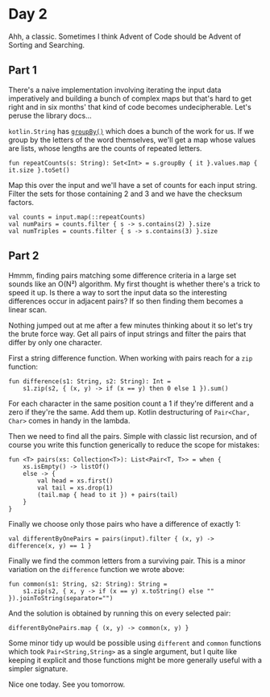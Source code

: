 # Day 2
Ahh, a classic. Sometimes I think Advent of Code should be Advent of Sorting and Searching.

## Part 1
There's a naive implementation involving iterating the input data imperatively and building
a bunch of complex maps but that's hard to get right and in six months' that kind of code
becomes undecipherable. Let's peruse the library docs...

`kotlin.String` has [`groupBy()`](https://kotlinlang.org/api/latest/jvm/stdlib/kotlin.text/group-by.html)
which does a bunch of the work for us. If we group by the letters of the word themselves, we'll
get a map whose values are lists, whose lengths are the counts of repeated letters.

```
fun repeatCounts(s: String): Set<Int> = s.groupBy { it }.values.map { it.size }.toSet()
```

Map this over the input and we'll have a set of counts for each input string. Filter the
sets for those containing 2 and 3 and we have the checksum factors.

```
val counts = input.map(::repeatCounts)
val numPairs = counts.filter { s -> s.contains(2) }.size
val numTriples = counts.filter { s -> s.contains(3) }.size
```

## Part 2
Hmmm, finding pairs matching some difference criteria in a large set sounds like an O(N²)
algorithm. My first thought is whether there's a trick to speed it up. Is there a
way to sort the input data so the interesting differences occur in adjacent pairs?
If so then finding them becomes a linear scan.

Nothing jumped out at me after a few minutes thinking about it so let's try the
brute force way. Get all pairs of input strings and filter the pairs that differ
by only one character.

First a string difference function. When working with pairs reach for a `zip` function:
```
fun difference(s1: String, s2: String): Int = 
    s1.zip(s2, { (x, y) -> if (x == y) then 0 else 1 }).sum()
```

For each character in the same position count a 1 if they're different and
a zero if they're the same. Add them up. Kotlin destructuring of `Pair<Char, Char>`
comes in handy in the lambda.

Then we need to find all the pairs. Simple with classic list recursion, and of
course you write this function generically to reduce the scope for mistakes:
```
fun <T> pairs(xs: Collection<T>): List<Pair<T, T>> = when {
    xs.isEmpty() -> listOf() 
    else -> {
        val head = xs.first()
        val tail = xs.drop(1)
        (tail.map { head to it }) + pairs(tail)
    }
}
```

Finally we choose only those pairs who have a difference of exactly 1:
```
val differentByOnePairs = pairs(input).filter { (x, y) -> difference(x, y) == 1 }
```

Finally we find the common letters from a surviving pair. This is a minor variation
on the `difference` function we wrote above:
```
fun common(s1: String, s2: String): String =
    s1.zip(s2, { x, y -> if (x == y) x.toString() else "" }).joinToString(separator="")
```

And the solution is obtained by running this on every selected pair:
```
differentByOnePairs.map { (x, y) -> common(x, y) }
```

Some minor tidy up would be possible using `different` and `common` functions which
took `Pair<String,String>` as a single argument, but I quite like keeping it explicit
and those functions might be more generally useful with a simpler signature.

Nice one today. See you tomorrow.
